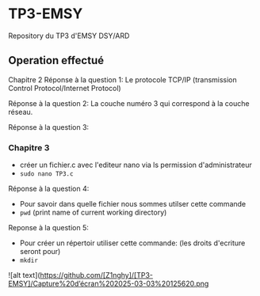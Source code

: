 # TP3-EMSY
Repository du TP3 d'EMSY DSY/ARD


## Operation effectué
Chapitre 2
Réponse à la question 1:
Le protocole TCP/IP (transmission Control Protocol/Internet Protocol)

Réponse à la question 2:
La couche numéro 3 qui correspond à la couche réseau.

Réponse à la question 3:


### Chapitre 3
* créer un fichier.c avec l'editeur nano via ls permission d'administrateur
* `sudo nano TP3.c`

Réponse à la question 4:
* Pour savoir dans quelle fichier nous sommes utilser cette commande
* `pwd`  (print name of current working directory)

Reponse à la question 5:
* Pour créer un répertoir utiliser cette commande: (les droits d'ecriture seront pour)
*  `mkdir`


![alt text](https://github.com/[Z1nghy]/[TP3-EMSY]/Capture%20d’écran%202025-03-03%20125620.png
